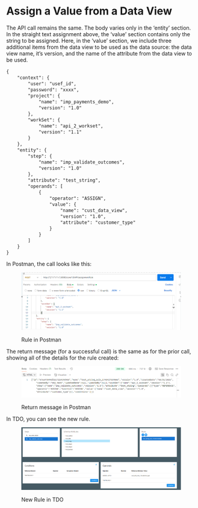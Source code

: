 # Assign a Value from a Data View

The API call remains the same.  The body varies only in the ‘entity’ section.  In the straight text assignment above, the ‘value’ section contains only the string to be assigned.  Here, in the ‘value’ section, we include three additional items from the data view to be used as the data source:  the data view name, it’s version, and the name of the attribute from the data view to be used.

&#x20;

```
{
    "context": {
        "user": "usef_id",
        "password": "xxxx",
        "project": {
            "name": "imp_payments_demo",
            "version": "1.0"
        },
        "workSet": {
            "name": "api_2_workset",
            "version": "1.1"
        }
    },
    "entity": {
        "step": {
            "name": "imp_validate_outcomes",
            "version": "1.0"
        },
        "attribute": "test_string",
        "operands": [
            {
                "operator": "ASSIGN",
                "value": {
                    "name": "cust_data_view",
                    "version": "1.0",
                    "attribute": "customer_type"
                }
            }
        ]
    }
}
```

&#x20;

In Postman, the call looks like this:

<figure><img src="../../../../../../.gitbook/assets/image (4) (1) (1) (1) (1).png" alt=""><figcaption><p>Rule in Postman</p></figcaption></figure>

The return message (for a successful call) is the same as for the prior call, showing all of the details for the rule created:

<figure><img src="../../../../../../.gitbook/assets/image (5) (1) (1) (1) (1).png" alt=""><figcaption><p>Return message in Postman</p></figcaption></figure>

In TDO, you can see the new rule.

<figure><img src="../../../../../../.gitbook/assets/image (6) (1) (1) (1) (1).png" alt=""><figcaption><p>New Rule in TDO</p></figcaption></figure>
